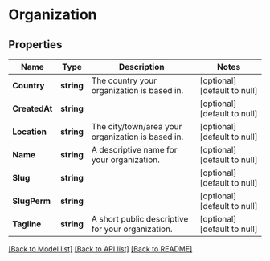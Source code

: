 # Organization

## Properties
Name | Type | Description | Notes
------------ | ------------- | ------------- | -------------
**Country** | **string** | The country your organization is based in. | [optional] [default to null]
**CreatedAt** | **string** |  | [optional] [default to null]
**Location** | **string** | The city/town/area your organization is based in. | [optional] [default to null]
**Name** | **string** | A descriptive name for your organization. | [optional] [default to null]
**Slug** | **string** |  | [optional] [default to null]
**SlugPerm** | **string** |  | [optional] [default to null]
**Tagline** | **string** | A short public descriptive for your organization. | [optional] [default to null]

[[Back to Model list]](../README.md#documentation-for-models) [[Back to API list]](../README.md#documentation-for-api-endpoints) [[Back to README]](../README.md)


